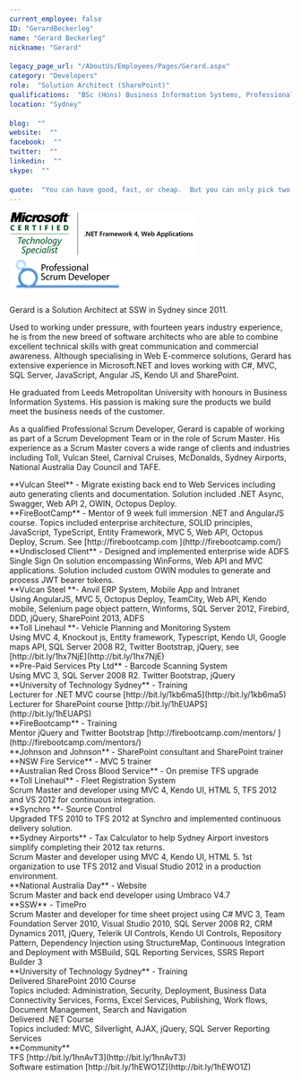```yaml
---
current_employee: false
ID: "GerardBeckerleg"
name: "Gerard Beckerleg"
nickname: "Gerard"

legacy_page_url: "/AboutUs/Employees/Pages/Gerard.aspx"
category: "Developers"
role:  "Solution Architect (SharePoint)"
qualifications:  "BSc (Hons) Business Information Systems, Professional Scrum Developer, Microsoft Certified Technology Specialist"
location: "Sydney"

blog:  ""
website:  ""
facebook:  ""
twitter:  ""
linkedin:  ""
skype:  ""

quote:  "You can have good, fast, or cheap.  But you can only pick two."
---
```


 ![](./Images/Bio/gerardMCTSlogo.png) ![](./Images/Bio/gerardpsdlogo.png) 

Gerard is a Solution Architect at SSW in Sydney since 2011.

Used to working under pressure, with fourteen years industry experience, he is from the new breed of software architects who are able to combine excellent technical skills with great communication and commercial awareness. Although specialising in Web E-commerce solutions, Gerard has extensive experience in Microsoft.NET and loves working with C#, MVC, SQL Server, JavaScript, Angular JS, Kendo UI and SharePoint.

He graduated from Leeds Metropolitan University with honours in Business Information Systems. His passion is making sure the products we build meet the business needs of the customer. 

As a qualified Professional Scrum Developer, Gerard is capable of working as part of a Scrum Development Team or in the role of Scrum Master. His experience as a Scrum Master covers a wide range of clients and industries including Toll, Vulcan Steel, Carnival Cruises, McDonalds, Sydney Airports, National Australia Day Council and TAFE.

<div>**Vulcan Steel** - Migrate existing back end to Web Services including auto generating clients and documentation. Solution included .NET Async, Swagger, Web API 2, OWIN, Octopus Deploy.</div><div>  
</div><div>**FireBootCamp** - Mentor of 9 week full immersion .NET and AngularJS course. Topics included enterprise architecture, SOLID principles, JavaScript, TypeScript, Entity Framework, MVC 5, Web API, Octopus Deploy, Scrum. See [http://firebootcamp.com ](http://firebootcamp.com/)</div><div>  
</div><div>**Undisclosed Client** - Designed and implemented enterprise wide ADFS Single Sign On solution encompassing WinForms, Web API and MVC applications. Solution included custom OWIN modules to generate and process JWT bearer tokens.</div><div>  
</div><div>**Vulcan Steel **- Anvil ERP System, Mobile App and Intranet</div><div>Using AngularJS, MVC 5, Octopus Deploy, TeamCity, Web API, Kendo mobile, Selenium page object pattern, Winforms, SQL Server 2012, Firebird, DDD, jQuery, SharePoint 2013, ADFS</div><div>  
</div><div>**Toll Linehaul **- Vehicle Planning and Monitoring System</div><div>Using MVC 4, Knockout js, Entity framework, Typescript, Kendo UI, Google maps API, SQL Server 2008 R2, Twitter Bootstrap, jQuery, see [http://bit.ly/1hx7NjE](http://bit.ly/1hx7NjE) </div><div>  
</div><div>**Pre-Paid Services Pty Ltd** - Barcode Scanning System</div><div>Using MVC 3, SQL Server 2008 R2. Twitter Bootstrap, jQuery</div><div>  
</div><div>**University of Technology Sydney** - Training</div><div>Lecturer for .NET MVC course [http://bit.ly/1kb6ma5](http://bit.ly/1kb6ma5) </div><div>Lecturer for SharePoint course [http://bit.ly/1hEUAPS](http://bit.ly/1hEUAPS) </div><div>  
</div><div>**FireBootcamp** - Training</div><div>Mentor jQuery and Twitter Bootstrap [http://firebootcamp.com/mentors/ ](http://firebootcamp.com/mentors/)</div><div>  
</div><div>**Johnson and Johnson** - SharePoint consultant and SharePoint trainer</div><div>  
</div><div>**NSW Fire Service** - MVC 5 trainer</div><div>  
</div><div>**Australian Red Cross Blood Service** - On premise TFS upgrade</div><div>  
</div><div><div>**Toll Linehaul** - Fleet Registration System</div><div>Scrum Master and developer using MVC 4, Kendo UI, HTML 5, TFS 2012 and VS 2012 for continuous integration.</div><div>  
</div><div>**Synchro **- Source Control</div><div>Upgraded TFS 2010 to TFS 2012 at Synchro and implemented continuous delivery solution.</div><div>  
</div><div>**Sydney Airports** - Tax Calculator to help Sydney Airport investors simplify completing their 2012 tax returns.</div><div>Scrum Master and developer using MVC 4, Kendo UI, HTML 5. 1st organization to use TFS 2012 and Visual Studio 2012 in a production environment.</div><div>  
</div><div>**National Australia Day** - Website</div><div>Scrum Master and back end developer using Umbraco V4.7</div><div>  
</div><div>**SSW** - TimePro</div><div>Scrum Master and developer for time sheet project using C# MVC 3, Team Foundation Server 2010, Visual Studio 2010, SQL Server 2008 R2, CRM Dynamics 2011, jQuery, Telerik UI Controls, Kendo UI Controls, Repository Pattern, Dependency Injection using StructureMap, Continuous Integration and Deployment with MSBuild, SQL Reporting Services, SSRS Report Builder 3</div><div>  
</div><div>**University of Technology Sydney** - Training</div><div>  
</div><div>Delivered SharePoint 2010 Course</div><div>Topics included: Administration, Security, Deployment, Business Data Connectivity Services, Forms, Excel Services, Publishing, Work flows, Document Management, Search and Navigation</div><div>  
</div><div>Delivered .NET Course</div><div>Topics included: MVC, Silverlight, AJAX, jQuery, SQL Server Reporting Services</div></div><div>  
</div><div>**Community**</div><div>TFS [http://bit.ly/1hnAvT3](http://bit.ly/1hnAvT3) </div><div>Software estimation [http://bit.ly/1hEWO1Z](http://bit.ly/1hEWO1Z)</div>